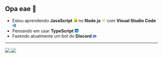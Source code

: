 ## Opa eae 👋
- Estou aprendendo **JavaScript** <img src="https://raw.githubusercontent.com/Gatinho1661/Gatinho1661/master/imagens/javascript.svg" alt="JavaScript" width="12"/> no **Node.js** <img src="https://raw.githubusercontent.com/Gatinho1661/Gatinho1661/master/imagens/nodejs.svg" alt="Node.js" width="12"/> com **Visual Studio Code** <img src="https://raw.githubusercontent.com/Gatinho1661/Gatinho1661/master/imagens/vscode.svg" alt="Visual Studio Code" width="12"/>
- Pensando em usar **TypeScript** <img src="https://raw.githubusercontent.com/Gatinho1661/Gatinho1661/master/imagens/typescript.svg" alt="TypeScript" width="12"/>
- Fazendo atualmente um bot do **Discord** <img src="https://raw.githubusercontent.com/Gatinho1661/Gatinho1661/master/imagens/discord.svg" alt="Discord" width="12"/>

----

<a href="https://github.com/Gatinho1661">
  <img align="center" src="https://github-readme-stats.vercel.app/api?username=Gatinho1661&show_icons=true&hide=stars,contribs&count_private=true&include_all_commits=true&locale=pt-br&theme=dark" />
</a>
<a href="https://github.com/Gatinho1661">
  <img align="center" src="https://github-readme-stats.vercel.app/api/top-langs/?username=Gatinho1661&layout=compact&locale=pt-br&theme=dark" />
</a>
